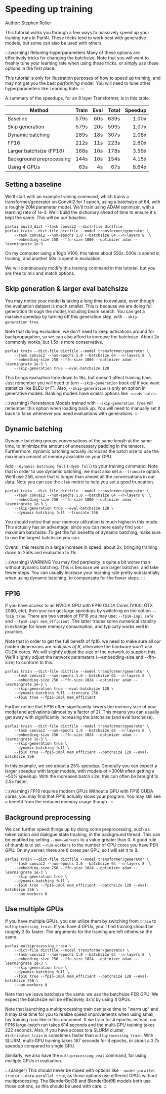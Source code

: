 # Speeding up training

Author: Stephen Roller

This tutorial walks you through a few ways to massively speed up your training
runs in ParlAI. These tricks tend to work best with generative models, but some
can also be used with others.

:::{warning} Retuning-hyperparameters
Many of these options are effectively tricks for changing the batchsize.
Note that you will want to freshly tune your learning rate when using
these tricks, or simply use these options in the first place.

This tutorial is only for illustration purposes of how to speed up training,
and may not get you the best _performing_ model. You will need to tune
other hyperparameters like Learning Rate.
:::

A summary of the speedups, for an 8 layer Transformer, is in this table:

| Method                   | Train | Eval | Total | Speedup |
| ------------------------ | ----: | ---: | ----: | ------: |
| Baseline                 |  579s |  60s |  639s |   1.00x |
| Skip generation          |  579s |  20s |  599s |   1.07x |
| Dynamic batching         |  289s |  18s |  307s |   2.08x |
| FP16                     |  212s |  11s |  223s |   2.60x |
| Larger batchsize (FP16)  |  168s |  10s |  178s |   3.59x |
| Background preprocessing |  144s |  10s |  154s |   4.15x |
| Using 4 GPUs             |   63s |   4s |   67s |   8.64x |

## Setting a baseline

We'll start with an example training command, which trains a
transformer/generator on ConvAI2 for 1 epoch, using a batchsize of 64, with a
roughly 20M parameter model. We'll train using ADAM optimizer, with a learning
rate of 1e-3. We'll build the dictionary ahead of time to ensure it's kept the
same. *This will be our baseline*.

    parlai build_dict --task convai2 --dict-file dictfile
    parlai train --dict-file dictfile --model transformer/generator \
        --task convai2 --num-epochs 1.0 --batchsize 64 --n-layers 8  \
        --embedding-size 250 --ffn-size 1000 --optimizer adam --learningrate 1e-3

On my computer using a 16gb V100, this takes about 550s. 500s is spend in training,
and another 50s is spent in evaluation.

We will continuously modify this training command in this tutorial, but you are
free to mix and match options.

## Skip generation & larger eval batchsize

You may notice your model is taking a long time to evaluate, even though the
evaluation dataset is much smaller. This is because we are doing full
generation through the model, including beam search. You can get a massive
speedup by turning off this generation step, with `--skip-generation true`.

Note that during evaluation, we don't need to keep activations around for
backpropagation, so we can also afford to increase the batchsize. About 2x
commonly works, but 1.5x is more conservative.

    parlai train --dict-file dictfile --model transformer/generator \
        --task convai2 --num-epochs 1.0 --batchsize 64 --n-layers 8  \
        --embedding-size 250 --ffn-size 1000 --optimizer adam --learningrate 1e-3 \
        --skip-generation true --eval-batchsize 128

This brings evaluation time down to 16s, but doesn't affect training time.  Just
remember you will need to _turn `--skip-generation` back off_ if you want
statistics like BLEU or F1. Also, `--skip-generation` is only an option in
generative models. Ranking models have similar options like `-cands batch`.

:::{warning} Persistence
Models trained with `--skip-generation True` will remember this option when
loading back up. You will need to manually set it back to false whenever you
need evaluations with generations.
:::

## Dynamic batching

Dynamic batching groups conversations of the same length at the same time, to
minimize the amount of unnecessary padding in the tensors. Furthermore, dynamic
batching actually _increases_ the batch size to use the maximum amount of
memory available on your GPU.

Add `--dynamic-batching full` (`-dynb full`) to your training command. Note
that in order to use dynamic batching, we must also set a `--truncate` option.
We'll use 256, since that is longer than almost all the conversations in our
data. Note you can use the `clen` metric to help you set a good truncation.

    parlai train --dict-file dictfile --model transformer/generator \
        --task convai2 --num-epochs 1.0 --batchsize 64 --n-layers 8  \
        --embedding-size 250 --ffn-size 1000 --optimizer adam --learningrate 1e-3 \
        --skip-generation true --eval-batchsize 128 \
        --dynamic-batching full --truncate 256

You should notice that your memory utilization is much higher in this mode.
This actually has an advantage, since you can more easily find your maximum
batchsize.  To get the full benefits of dynamic batching, make sure to use the
largest batchsize you can.

Overall, this results in a large increase in speed: about 2x, bringing training
down to 250s and evaluation to 11s.

:::{warning} WARNING
You may find perplexity is quite a bit worse than without dynamic
batching. This is because we use larger batches, and take fewer steps.  You can
usually increase your learning rate pretty substantially when using dynamic
batching, to compensate for the fewer steps.
:::

## FP16

If you have access to an NVIDIA GPU with FP16 CUDA Cores (V100, GTX 2080, etc),
then you can get large speedups by switching on the option `--fp16 true`. There
are two version of FP16 you may use: `--fp16-impl safe` and
`--fp16-impl mem_efficient`. The latter trades some numerical stability in exhange
for lower memory consumption, and typically works well in practice.

Note that in order to get the full benefit of fp16, we need to make sure all
our hidden dimensions are _multiples of 8_, otherwise the hardware won't use
CUDA cores. We will slightly adjust the size of the network to support this.
We'll slightly adjust the network parameters (--embedding-size and --ffn-size)
to conform to this.

    parlai train --dict-file dictfile --model transformer/generator \
        --task convai2 --num-epochs 1.0 --batchsize 64 --n-layers 8  \
        --embedding-size 256 --ffn-size 1024 --optimizer adam --learningrate 1e-3 \
        --skip-generation true --eval-batchsize 128 \
        --dynamic-batching full --truncate 256
        --fp16 true --fp16-impl mem_efficient

Further notice that FP16 often significantly lowers the memory size of your model
and activations (almost by a factor of 2). This means you can usually get away with
significantly increasing the batchsize (and eval batchsize).

    parlai train --dict-file dictfile --model transformer/generator \
        --task convai2 --num-epochs 1.0 --batchsize 64 --n-layers 8  \
        --embedding-size 256 --ffn-size 1024 --optimizer adam --learningrate 1e-3 \
        --skip-generation true \
        --dynamic-batching full \
        --fp16 true --fp16-impl mem_efficient --batchsize 128 --eval-batchsize 256

In this example, we see about a 25% speedup. Generally you can expect a larger
speedup with larger models, with models of >300M often getting a ~50% speedup.
With the increased batch size, this can often be brought to 2.5x faster.

:::{warning} FP16 requires modern GPUs
Without a GPU with FP16 CUDA cores, you may find that FP16 actually slows
your program. You may still see a benefit from the reduced memory usage though.
:::

## Background preprocessing

We can further speed things up by doing some preprocessing, such as
tokenization and dialogue state tracking, in the background thread. This can be
enabled by setting `--num-workers` to a value greater than 0. A good rule of
thumb is to set `--num-workers` to the number of CPU cores you have PER GPU.
On my server, there are 8 cores per GPU, so I will set it to 8.

    parlai train --dict-file dictfile --model transformer/generator \
        --task convai2 --num-epochs 1.0 --batchsize 64 --n-layers 8  \
        --embedding-size 256 --ffn-size 1024 --optimizer adam --learningrate 1e-3 \
        --skip-generation true \
        --dynamic-batching full \
        --fp16 true --fp16-impl mem_efficient --batchsize 128 --eval-batchsize 256 \
        --num-workers 8

## Use multiple GPUs

If you have multiple GPUs, you can utilize them by switching from `train` to
`multiprocessing_train`. If you have 4 GPUs, you'll find training should be
roughly 3.5x faster. The arguments for the training are left otherwise the same.

    parlai multiprocessing_train \
        --dict-file dictfile --model transformer/generator \
        --task convai2 --num-epochs 1.0 --batchsize 64 --n-layers 8  \
        --embedding-size 256 --ffn-size 1024 --optimizer adam --learningrate 1e-3 \
        --skip-generation true \
        --dynamic-batching full \
        --fp16 true --fp16-impl mem_efficient --batchsize 128 --eval-batchsize 256 \
        --num-workers 8

Note that we leave batchsize the same: we use the batchsize PER GPU. We expect
the batchsize will be effectively 4x'd by using 4 GPUs.

Note that launching a multiprocessing train can take time to "warm up" and it
may take time for you to realize speed improvements when using small, toy
training runs like in this document. If we train for 4 epochs instead, our FP16
large-batch run takes 614 seconds and the multi-GPU training takes 222 seconds.
Also, if you have access to a SLURM cluster, `distributed_train` is sometimes
faster than `multiprocessing_train`. With SLURM, multi-GPU training takes 167 seconds
for 4 epochs, or about a 3.7x speedup compared to single GPU.

Similarly, we also have the `multiprocessing_eval` command, for using multiple
GPUs in evaluation.

:::{danger}
This should never be mixed with options like `--model-parallel true`
or `--data-parallel true`, as those options use different GPUs without
multiprocessing.  The BlenderBot3B and BlenderBot9B models both use those
options, so this should be used with care.
:::
